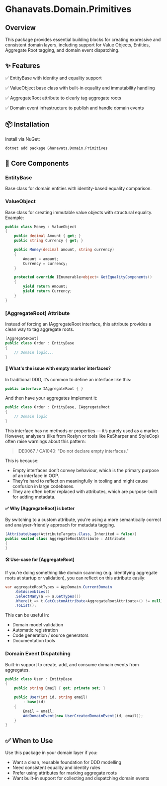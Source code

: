# Ghanavats.Domain.Primitives

## Overview
This package provides essential building blocks for creating expressive and consistent domain layers, 
including support for Value Objects, Entities, Aggregate Root tagging, and domain event dispatching.

## ✨ Features
✅ EntityBase with identity and equality support

✅ ValueObject base class with built-in equality and immutability handling

✅ AggregateRoot attribute to clearly tag aggregate roots

✅ Domain event infrastructure to publish and handle domain events

## 📦 Installation

Install via NuGet:
```shell
dotnet add package Ghanavats.Domain.Primitives
```

## 🧱 Core Components
### EntityBase
Base class for domain entities with identity-based equality comparison.

### ValueObject
Base class for creating immutable value objects with structural equality. Example:

```csharp
public class Money : ValueObject
{
    public decimal Amount { get; }
    public string Currency { get; }

    public Money(decimal amount, string currency)
    {
        Amount = amount;
        Currency = currency;
    }

    protected override IEnumerable<object> GetEqualityComponents()
    {
        yield return Amount;
        yield return Currency;
    }
}
```

### [AggregateRoot] Attribute
Instead of forcing an IAggregateRoot interface, 
this attribute provides a clean way to tag aggregate roots.

```csharp
[AggregateRoot]
public class Order : EntityBase
{
    // Domain logic...
}
```

#### 🧩 What's the issue with empty marker interfaces?
In traditional DDD, it’s common to define an interface like this:

```csharp
public interface IAggregateRoot { }
```
And then have your aggregates implement it:
```csharp
public class Order : EntityBase, IAggregateRoot
{
    // Domain logic
}
```
This interface has no methods or properties — it’s purely used as a marker.
However, analysers (like from Roslyn or tools like ReSharper and StyleCop) 
often raise warnings about this pattern:

> IDE0067 / CA1040: "Do not declare empty interfaces."

This is because:
* Empty interfaces don’t convey behaviour, which is the primary purpose of an interface in OOP.
* They're hard to reflect on meaningfully in tooling and might cause confusion in large codebases.
* They are often better replaced with attributes, which are purpose-built for adding metadata.

#### ✅ Why [AggregateRoot] is better
By switching to a custom attribute, you're using a more semantically correct and analyser-friendly 
approach for metadata tagging.

```csharp
[AttributeUsage(AttributeTargets.Class, Inherited = false)]
public sealed class AggregateRootAttribute : Attribute
{
}
```

#### 🛠️ Use-case for [AggregateRoot]
If you’re doing something like domain scanning 
(e.g. identifying aggregate roots at startup or validation), 
you can reflect on this attribute easily:

```csharp
var aggregateRootTypes = AppDomain.CurrentDomain
    .GetAssemblies()
    .SelectMany(a => a.GetTypes())
    .Where(t => t.GetCustomAttribute<AggregateRootAttribute>() != null)
    .ToList();
```

This can be useful in:
* Domain model validation
* Automatic registration
* Code generation / source generators
* Documentation tools

### Domain Event Dispatching
Built-in support to create, add, and consume domain events from aggregates.

```csharp
public class User : EntityBase
{
    public string Email { get; private set; }

    public User(int id, string email)
        : base(id)
    {
        Email = email;
        AddDomainEvent(new UserCreatedDomainEvent(id, email));
    }
}
```

## ✅ When to Use
Use this package in your domain layer if you:

* Want a clean, reusable foundation for DDD modelling
* Need consistent equality and identity rules
* Prefer using attributes for marking aggregate roots
* Want built-in support for collecting and dispatching domain events
